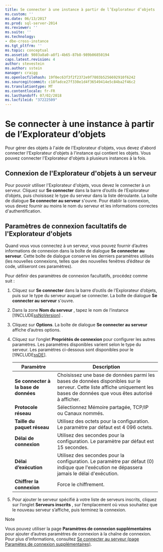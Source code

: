 ```yaml
---
title: Se connecter à une instance à partir de l’Explorateur d’objets | Microsoft Docs
ms.custom: ''
ms.date: 06/13/2017
ms.prod: sql-server-2014
ms.reviewer: ''
ms.suite: ''
ms.technology:
- dbe-cross-instance
ms.tgt_pltfrm: ''
ms.topic: conceptual
ms.assetid: 9803a8a0-a8f1-4b65-87b8-989b06850194
caps.latest.revision: 4
author: stevestein
ms.author: sstein
manager: craigg
ms.openlocfilehash: 19f0ec63f3f2f2372e9f7803b5256692910f6242
ms.sourcegitcommit: c18fadce27f330e1d4f36549414e5c84ba2f46c2
ms.translationtype: MT
ms.contentlocale: fr-FR
ms.lasthandoff: 07/02/2018
ms.locfileid: "37222509"
---
```

# <a name="connect-to-an-instance-from-object-explorer"></a>Se connecter à une instance à partir de l’Explorateur d’objets
  Pour gérer des objets à l'aide de l'Explorateur d'objets, vous devez d'abord connecter l'Explorateur d'objets à l'instance qui contient les objets. Vous pouvez connecter l'Explorateur d'objets à plusieurs instances à la fois.  
  
## <a name="connecting-object-explorer-to-a-server"></a>Connexion de l'Explorateur d'objets à un serveur  
 Pour pouvoir utiliser l'Explorateur d'objets, vous devez le connecter à un serveur. Cliquez sur **Se connecter** dans la barre d’outils de l’Explorateur d’objets, puis choisissez le type du serveur dans la liste déroulante. La boîte de dialogue **Se connecter au serveur** s'ouvre. Pour établir la connexion, vous devez fournir au moins le nom du serveur et les informations correctes d'authentification.  
  
## <a name="optional-object-explorer-connection-settings"></a>Paramètres de connexion facultatifs de l'Explorateur d'objets  
 Quand vous vous connectez à un serveur, vous pouvez fournir d’autres informations de connexion dans la boîte de dialogue **Se connecter au serveur**. Cette boîte de dialogue conserve les derniers paramètres utilisés (les nouvelles connexions, telles que des nouvelles fenêtres d’éditeur de code, utiliseront ces paramètres).  
  
 Pour définir des paramètres de connexion facultatifs, procédez comme suit :  
  
1.  Cliquez sur **Se connecter** dans la barre d’outils de l’Explorateur d’objets, puis sur le type du serveur auquel se connecter. La boîte de dialogue **Se connecter au serveur** s'ouvre.  
  
2.  Dans la zone **Nom du serveur** , tapez le nom de l’instance [!INCLUDE[ssNoVersion](../../includes/ssnoversion-md.md)] .  
  
3.  Cliquez sur **Options**. La boîte de dialogue **Se connecter au serveur** affiche d’autres options.  
  
4.  Cliquez sur l’onglet **Propriétés de connexion** pour configurer les autres paramètres. Les paramètres disponibles varient selon le type du serveur. Les paramètres ci-dessous sont disponibles pour le [!INCLUDE[ssDE](../../includes/ssde-md.md)].  
  
    |Paramètre|Description|  
    |-------------|-----------------|  
    |**Se connecter à la base de données**|Choisissez une base de données parmi les bases de données disponibles sur le serveur. Cette liste affiche uniquement les bases de données que vous êtes autorisé à afficher.|  
    |**Protocole réseau**|Sélectionnez Mémoire partagée, TCP/IP ou Canaux nommés.|  
    |**Taille du paquet réseau**|Utilisez des octets pour la configuration. Le paramètre par défaut est 4 096 octets.|  
    |**Délai de connexion**|Utilisez des secondes pour la configuration. Le paramètre par défaut est 15 secondes.|  
    |**Délai d’exécution**|Utilisez des secondes pour la configuration. Le paramètre par défaut (0) indique que l'exécution ne dépassera jamais le délai d'exécution.|  
    |**Chiffrer la connexion**|Force le chiffrement.|  
  
5.  Pour ajouter le serveur spécifié à votre liste de serveurs inscrits, cliquez sur l’onglet **Serveurs inscrits** , sur l’emplacement où vous souhaitez que le nouveau serveur s’affiche, puis terminez la connexion.  
  
> [!NOTE]  
>  Vous pouvez utiliser la page **Paramètres de connexion supplémentaires** pour ajouter d’autres paramètres de connexion à la chaîne de connexion. Pour plus d’informations, consultez [Se connecter au serveur &#40;page Paramètes de connexion supplémentaires&#41;](../../database-engine/connect-to-server-additional-connection-parameters-page.md).  
  
  
